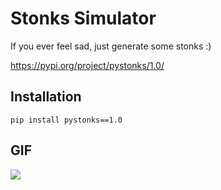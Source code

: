 # Stonks Simulator

If you ever feel sad, just generate some stonks :)

https://pypi.org/project/pystonks/1.0/

## Installation 

`pip install pystonks==1.0`

## GIF

![](https://i.imgur.com/s5wAcdV.gif)
